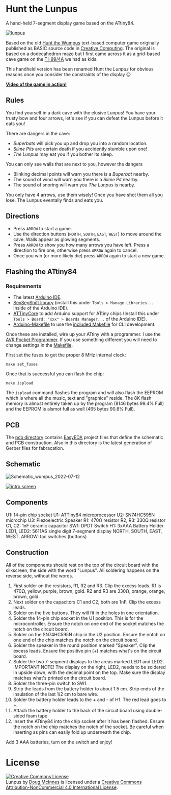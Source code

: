 # Hunt the Lunpus

A hand-held 7-segment display game based on the ATtiny84.

![lunpus](https://user-images.githubusercontent.com/16557/178653913-8a91fd65-4db3-4b30-b797-d2b1e6d01d4c.jpg)

Based on the old [Hunt the Wumpus](https://en.wikipedia.org/wiki/Hunt_the_Wumpus) text-based computer game originally published as BASIC source code in [Creative Computing](https://en.wikipedia.org/wiki/Creative_Computing_(magazine)). The original is based on a dodecahedron maze but I first came across it as a grid-based cave game on the [TI-99/4A](https://en.wikipedia.org/wiki/TI-99/4A) we had as kids.

This handheld version has been renamed Hunt the _Lunpus_ for obvious reasons once you consider the constraints of the display 😉

**[Video of the game in action!](https://youtu.be/uNveLRCgQw0)**

## Rules

You find yourself in a dark cave with the elusive Lunpus! You have your trusty bow and four arrows, let's see if you can defeat the Lunpus before it eats you!

There are dangers in the cave:

* *Superbats* will pick you up and drop you into a random location.
* *Slime Pits* are certain death if you accidently stumble upon one!
* *The Lunpus* may eat you if you bother its sleep.

You can only see walls that are next to you, however the dangers 
* Blinking decimal points will warn you there is a *Buperbat* nearby.
* The sound of wind will warn you there is a *Slime Pit* nearby.
* The sound of snoring will warn you *The Lunpus* is nearby.

You only have 4 arrows, use them wisely! Once you have shot them all you lose. The Lunpus eventally finds and eats you.

## Directions

* Press `ARROW` to start a game.
* Use the direction buttons (`NORTH`, `SOUTH`, `EAST`, `WEST`) to move around the cave. Walls appear as glowing segments.
* Press `ARROW` to show you how many arrows you have left. Press a direction to fire one, otherwise press `ARROW` again to cancel.
* Once you win (or more likely die) press `ARROW` again to start a new game.

## Flashing the ATtiny84

### Requirements

* The latest [Arduino IDE](https://www.arduino.cc/en/software).
* [SevSegShift library](https://github.com/bridystone/SevSegShift) (install this under `Tools > Manage Libraries...` inside of the Arduino IDE).
* [ATTinyCore](https://github.com/SpenceKonde/ATTinyCore) to add Arduino support for ATtiny chips (Install this under `Tools > Board: "xxx" > Boards Manager...` of the Arduino IDE).
* [Arduino-Makefile](https://github.com/sudar/Arduino-Makefile) to use the [included Makefile](Makefile) for CLI development.

Once these are installed, wire up your ATtiny with a programmer. I use the [AVR Pocket Programmer](https://www.sparkfun.com/products/9825). If you use something different you will need to change settings in the [Makefile](Makefile).

First set the fuses to get the proper 8 MHz internal clock:
```cli
make set_fuses
```

Once that is successful you can flash the chip:
```cli
make ispload
```

The `ispload` command flashes the program and will also flash the EEPROM which is where all the music, text and "graphics" reside. The 8K flash memory is almost entirely taken up by the program (8146 bytes 99.4% Full) and the EEPROM is alsmot full as well (465 bytes 90.8% Full).

## PCB

The [pcb directory](https://github.com/dmcinnes/lunpus/tree/main/pcb) contains [EasyEDA](https://easyeda.com/) project files that define the schematic and PCB construction. Also in this directory is the latest generation of Gerber files for fabracation.

## Schematic

![Schematic_wumpus_2022-07-12](https://user-images.githubusercontent.com/16557/178660201-9c5f815e-daab-49e6-a2a7-c4c80a61295c.svg)

[![intro screen](https://user-images.githubusercontent.com/16557/178656952-58d82706-e010-420b-a561-4aeffd06e17f.gif)](https://youtu.be/uNveLRCgQw0)
## Components

U1: 14-pin chip socket
U1: ATTiny84 microprocessor
U2: SN74HC595N microchip
U3: Piezoelectric Speaker
R1: 470Ω resistor
R2, R3: 330Ω resistor
C1, C2: 1nF ceramic capacitor
SW1: DPDT Switch
H1: 3xAAA Battery Holder
LED1, LED2: 5611AS single digit 7-segment display
NORTH, SOUTH, EAST, WEST, ARROW: tac switches (buttons)

## Construction

All of the components should rest on the top of the circuit board with the
silkscreen, the side with the word "Lunpus". All soldering happens on the
reverse side, without the words.

1. First solder on the resistors, R1, R2 and R3. Clip the excess leads.
    R1 is 470Ω, yellow, purple, brown, gold.
    R2 and R3 are 330Ω, orange, orange, brown, gold.
2. Next solder on the capacitors C1 and C2, both are 1nF. Clip the excess leads.
3. Solder on the five buttons.
    They will fit in the holes in one orientation.
4. Solder the 14-pin chip socket in the U1 position. This is for the
    microcontroller. Ensure the notch on one end of the socket matches the notch
    on the circuit board.
5. Solder on the SN74HC595N chip in the U2 position.
    Ensure the notch on one end of the chip matches the notch on the circuit
    board.
6. Solder the speaker in the round position marked "Speaker". Clip the excess
    leads. Ensure the positive pin (+) matches what's on the circuit board.
7. Solder the two 7-segment displays to the areas marked LED1 and LED2.
    IMPORTANT NOTE! The display on the right, LED2, needs to be soldered in
    upside down, with the decimal point on the top. Make sure the display
    matches what's printed on the circuit board.
8. Solder the three-pin switch to SW1.
9. Strip the leads from the battery holder to about 1.5 cm. Strip ends of the
    insulation of the last 1/2 cm to bare wire.
10. Solder the battery holder leads to the + and - of H1. The red lead goes to +.
11. Attach the battery holder to the back of the circuit board using
    double-sided foam tape.
12. Insert the ATtiny84 into the chip socket after it has been flashed.
    Ensure the notch on the chip matches the notch of the socket. Be careful
    when inserting as pins can easily fold up underneath the chip.

Add 3 AAA batteries, turn on the switch and enjoy!

# License

<a rel="license" href="http://creativecommons.org/licenses/by-nc/4.0/"><img alt="Creative Commons License" style="border-width:0" src="http://i.creativecommons.org/l/by-nc/4.0/88x31.png" /></a><br /><span xmlns:dct="http://purl.org/dc/terms/" property="dct:title">Lunpus</span> by <a xmlns:cc="http://creativecommons.org/ns#" href="http://dougmcinnes.com" property="cc:attributionName" rel="cc:attributionURL">Doug McInnes</a> is licensed under a <a rel="license" href="http://creativecommons.org/licenses/by-nc/4.0/">Creative Commons Attribution-NonCommercial 4.0 International License</a>.
